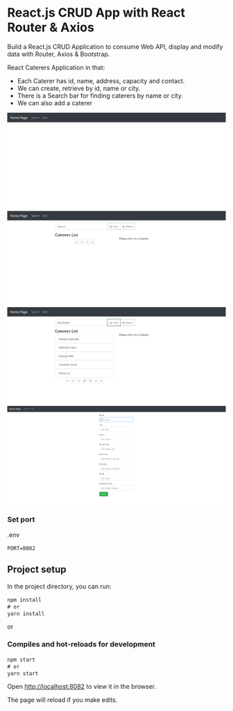 # React.js CRUD App with React Router & Axios

Build a React.js CRUD Application to consume Web API, display and modify data with Router, Axios & Bootstrap.

React Caterers Application in that:
- Each Caterer has id, name, address, capacity and contact.
- We can create, retrieve by id, name or city.
- There is a Search bar for finding caterers by name or city.
- We can also add a caterer

![Screen1](Screen1.png)
![Screen2](Screen2.png)
![Screen3](Screen3.png)
![Screen4](Screen4.png)

### Set port
.env
```
PORT=8082
```

## Project setup

In the project directory, you can run:

```
npm install
# or
yarn install
```

or

### Compiles and hot-reloads for development

```
npm start
# or
yarn start
```

Open [http://localhost:8082](http://localhost:8082) to view it in the browser.

The page will reload if you make edits.
